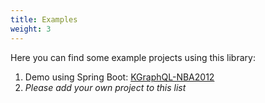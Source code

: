 ```yaml
---
title: Examples
weight: 3
---
```


Here you can find some example projects using this library:

1. Demo using Spring Boot: [KGraphQL-NBA2012](https://github.com/pgutkowski/KGraphQL-NBA2012)
1. *Please add your own project to this list*
